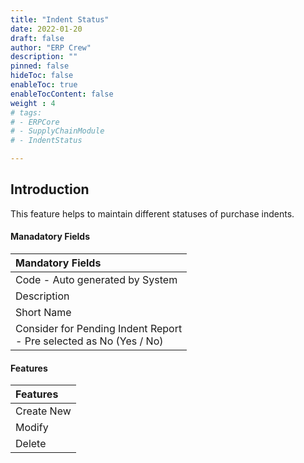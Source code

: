 ```yaml
---
title: "Indent Status"
date: 2022-01-20
draft: false
author: "ERP Crew"
description: ""
pinned: false
hideToc: false
enableToc: true
enableTocContent: false
weight : 4
# tags: 
# - ERPCore 
# - SupplyChainModule
# - IndentStatus

---
```


## Introduction 

This feature helps to maintain different statuses of purchase indents.

#### Manadatory Fields

|Mandatory Fields|  
  |:------|
  | Code - Auto generated by System
  | Description
  | Short Name
  | Consider for Pending Indent Report <br> - Pre selected as No (Yes / No)

#### Features

|Features| 
  |:------|
  | Create New 
  | Modify
  | Delete
